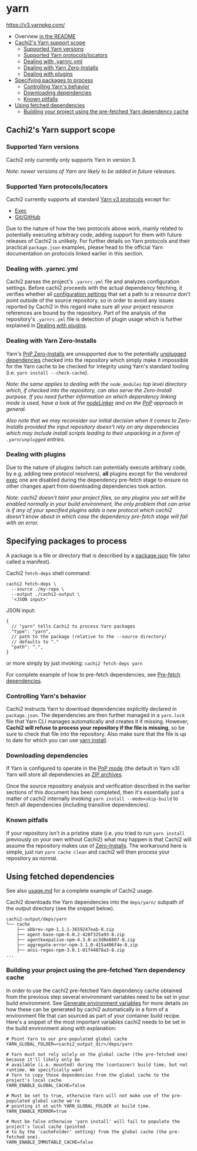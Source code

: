# yarn

<https://v3.yarnpkg.com/>

* Overview [in the README][readme-yarn]
* [Cachi2's Yarn support scope](#cachi2s-yarn-support-scope)
    * [Supported Yarn versions](#supported-yarn-versions)
    * [Supported Yarn protocols/locators](#supported-yarn-protocolslocators)
    * [Dealing with .yarnrc.yml](#dealing-with-yarnrcyml)
    * [Dealing with Yarn Zero-Installs](#dealing-with-yarn-zero-installs)
    * [Dealing with plugins](#dealing-with-plugins)
* [Specifying packages to process](#specifying-packages-to-process)
    * [Controlling Yarn's behavior](#controlling-yarns-behavior)
    * [Downloading dependencies](#downloading-dependencies)
    * [Known pitfalls](#known-pitfalls)
* [Using fetched dependencies](#using-fetched-dependencies)
    * [Building your project using the pre-fetched Yarn dependency
cache](#building-your-project-using-the-pre-fetched-yarn-dependency-cache)

## Cachi2's Yarn support scope

### Supported Yarn versions
Cachi2 only currently only supports Yarn in version 3.

_Note: newer versions of Yarn are likely to be added in future releases._

### Supported Yarn protocols/locators

Cachi2 currently supports all standard
[Yarn v3 protocols](<https://v3.yarnpkg.com/features/protocols/>) except for:
- [Exec](https://v3.yarnpkg.com/features/protocols#exec)
- [Git/GitHub](https://v3.yarnpkg.com/features/protocols#git)

Due to the nature of how the two protocols above work, mainly related to potentially executing
arbitrary code, adding support for them with future releases of Cachi2 is unlikely. For further
details on Yarn protocols and their practical ``package.json`` examples, please head to the
official Yarn documentation on protocols linked earlier in this section.

### Dealing with .yarnrc.yml
Cachi2 parses the project's ``.yarnrc.yml`` file and analyzes configuration settings. Before cachi2
proceeds with the actual dependency fetching, it verifies whether all [configuration
settings](https://v3.yarnpkg.com/configuration/yarnrc) that set a path to a resource don't point
outside of the source repository, so in order to avoid any issues reported by Cachi2 in this regard
make sure all your project resource references are bound by the repository. Part of the analysis of
the repository's ``.yarnrc.yml`` file is detection of plugin usage which is further explained in
[Dealing with plugins](#dealing-with-plugins).

### Dealing with Yarn Zero-Installs

Yarn's [PnP Zero-Installs](https://v3.yarnpkg.com/features/zero-installs/) are unsupported due to
the potentially [unplugged dependencies](https://v3.yarnpkg.com/advanced/lexicon#unplugged-package)
checked into the repository which simply make it impossible for the Yarn cache to be checked for
integrity using Yarn's standard tooling (i.e. ``yarn install --check-cache``).

_Note: the same applies to dealing with the ``node_modules`` top level directory which, if checked
into the repository, can also serve the Zero-Install purpose. If you need further information on
which dependency linking mode is used, have a look at the
[nodeLinker](https://v3.yarnpkg.com/configuration/yarnrc/#nodeLinker) and on the
[PnP](https://v3.yarnpkg.com/features/pnp/) approach in general._

_Also note that we may reconsider our initial decision when it comes to Zero-Installs provided the
input repository doesn't rely on any dependencies which may include install scripts leading to
their unpacking in a form of ``.yarn/unplugged`` entries._

### Dealing with plugins
Due to the nature of plugins (which can potentially execute arbitrary code, by e.g. adding new
protocol resolvers), **all** plugins except for the vendored
[exec](https://v3.yarnpkg.com/features/plugins#official-plugins) one are disabled during the
dependency pre-fetch stage to ensure no other changes apart from downloading dependencies took
action.

_Note: cachi2 doesn't taint your project files, so any plugins you set will be enabled normally
in your build environment, the only problem that can arise is if any of your specified plugins adds
a new protocol which cachi2 doesn't know about in which case the dependency pre-fetch stage will
fail with an error._

## Specifying packages to process

A package is a file or directory that is described by a
[package.json](https://v3.yarnpkg.com/configuration/manifest/) file (also called a
manifest).

Cachi2 ``fetch-deps`` shell command:

```shell
cachi2 fetch-deps \
  --source ./my-repo \
  --output ./cachi2-output \
  '<JSON input>'
```

JSON input:
```jsonc
{
  // "yarn" tells Cachi2 to process Yarn packages
  "type": "yarn",
  // path to the package (relative to the --source directory)
  // defaults to "."
  "path": ".",
}
```

or more simply by just invoking:
``cachi2 fetch-deps yarn``

For complete example of how to pre-fetch dependencies, see [Pre-fetch dependencies][usage-prefetch].

### Controlling Yarn's behavior

Cachi2 instructs Yarn to download dependencies explicitly declared in ``package.json``. The
dependencies are then further managed in a ``yarn.lock`` file that Yarn CLI manages automatically
and creates it if missing. However, **Cachi2 will refuse to process your repository if the file is
missing**, so be sure to check that file into the repository. Also make sure that the file is up
to date for which you can use [yarn
install](https://v3.yarnpkg.com/getting-started/usage/#installing-all-the-dependencies).

### Downloading dependencies
If Yarn is configured to operate in the [PnP mode](https://v3.yarnpkg.com/features/pnp) (the
default in Yarn v3) Yarn will store all dependencies as [ZIP
archives](https://v3.yarnpkg.com/features/pnp/#packages-are-stored-inside-zip-archives-how-can-i-access-their-files).

Once the source repository analysis and verification described in the earlier sections of this
document has been completed, then it's essentially just a matter of cachi2 internally invoking
``yarn install --mode=skip-build`` to fetch all dependencies (including transitive dependencies).

### Known pitfalls
If your repository isn't in a pristine state (i.e. you tried to run ``yarn install`` previously on
your own without Cachi2) what may happen is that Cachi2 will assume the repository makes use of
[Zero-Installs](#dealing-with-yarn-zero-installs). The workaround here is simple, just run ``yarn
cache clean`` and cachi2 will then process your repository as normal.
    
## Using fetched dependencies

See also [usage.md](usage.md) for a complete example of Cachi2 usage.

Cachi2 downloads the Yarn dependencies into the ``deps/yarn/`` subpath of the output directory (see
the snippet below).

```text
cachi2-output/deps/yarn
└── cache
    ├── abbrev-npm-1.1.1-3659247eab-8.zip
    ├── agent-base-npm-6.0.2-428f325a93-8.zip
    ├── agentkeepalive-npm-4.3.0-ac3d8e6807-8.zip
    ├── aggregate-error-npm-3.1.0-415a406f4e-8.zip
    ├── ansi-regex-npm-3.0.1-01f44078a3-8.zip
...
```

### Building your project using the pre-fetched Yarn dependency cache
In order to use the cachi2 pre-fetched Yarn dependency cache obtained from the previous step
several environment variables need to be set in your build environment.
See [Generate environment variables][usage-genenv] for more details on how these can be
generated by cachi2 automatically in a form of a environment file that can sourced as part of your
container build recipe. Here's a snippet of the most important variables cachi2 needs to be set in
the build environment along with explanation:

```
# Point Yarn to our pre-populated global cache
YARN_GLOBAL_FOLDER=<cachi2_output_dir>/deps/yarn

# Yarn must not rely solely on the global cache (the pre-fetched one) because it'll likely only be
# available (i.e. mounted) during the (container) build time, but not runtime. We specifically want
# Yarn to copy those dependencies from the global cache to the project's local cache
YARN_ENABLE_GLOBAL_CACHE=false

# Must be set to true, otherwise Yarn will not make use of the pre-populated global cache we're
# pointing it at with YARN_GLOBAL_FOLDER at build time.
YARN_ENABLE_MIRROR=true

# Must be false otherwise 'yarn install' will fail to populate the project's local cache (pointed
# to by the 'cacheFolder' setting) from the global cache (the pre-fetched one).
YARN_ENABLE_IMMUTABLE_CACHE=false
```

[readme-yarn]: ../README.md#yarn
[usage-prefetch]: usage.md#pre-fetch-dependencies
[usage-genenv]: usage.md#generate-environment-variables
